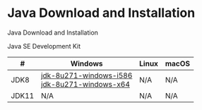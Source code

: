 # Java Download and Installation
Java Download and Installation

Java SE Development Kit

| # | Windows | Linux | macOS |
| --- | --- | --- | --- |
| JDK8 | [jdk-8u271-windows-i586](https://www.fshare.vn/file/SFGR6CUXXM25)<br /> [jdk-8u271-windows-x64](https://www.fshare.vn/file/QNPELJL5NJFC) | N/A | N/A |
| JDK11 | N/A | N/A | N/A |
